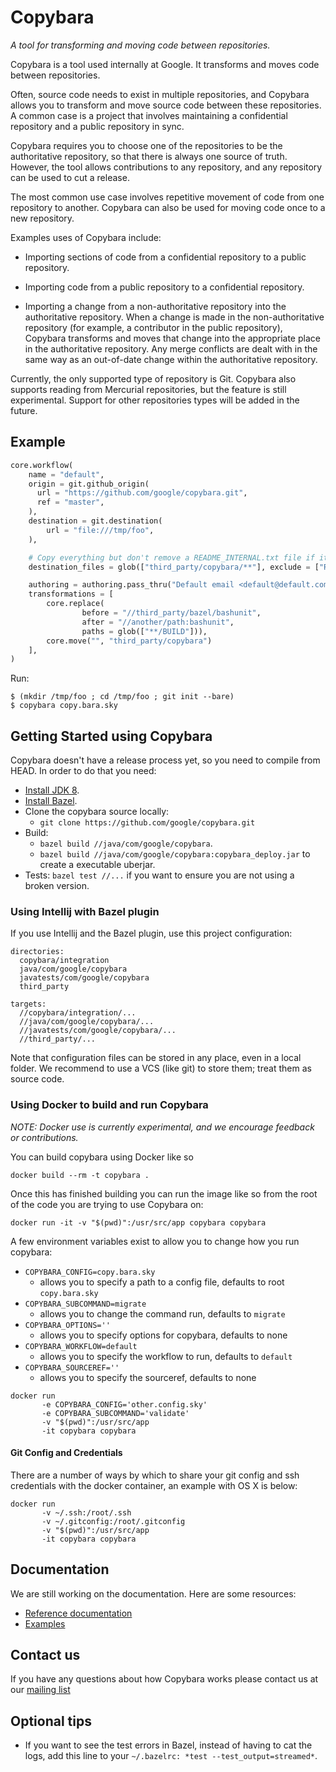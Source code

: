 # Copybara

*A tool for transforming and moving code between repositories.*

Copybara is a tool used internally at Google. It transforms and moves code between repositories.

Often, source code needs to exist in multiple repositories, and Copybara allows you to transform
and move source code between these repositories. A common case is a project that involves
maintaining a confidential repository and a public repository in sync.

Copybara requires you to choose one of the repositories to be the authoritative repository, so that
there is always one source of truth. However, the tool allows contributions to any repository, and
any repository can be used to cut a release.

The most common use case involves repetitive movement of code from one repository to another.
Copybara can also be used for moving code once to a new repository.

Examples uses of Copybara include:

  - Importing sections of code from a confidential repository to a public repository.

  - Importing code from a public repository to a confidential repository.

  - Importing a change from a non-authoritative repository into the authoritative repository. When
    a change is made in the non-authoritative repository (for example, a contributor in the public
    repository), Copybara transforms and moves that change into the appropriate place in the
    authoritative repository. Any merge conflicts are dealt with in the same way as an out-of-date
    change within the authoritative repository.

Currently, the only supported type of repository is Git. Copybara also supports reading from Mercurial repositories, but the feature is still experimental.
Support for other repositories types will be added in the future.

## Example

```python
core.workflow(
    name = "default",
    origin = git.github_origin(
      url = "https://github.com/google/copybara.git",
      ref = "master",
    ),
    destination = git.destination(
        url = "file:///tmp/foo",
    ),

    # Copy everything but don't remove a README_INTERNAL.txt file if it exists.
    destination_files = glob(["third_party/copybara/**"], exclude = ["README_INTERNAL.txt"]),

    authoring = authoring.pass_thru("Default email <default@default.com>"),
    transformations = [
        core.replace(
                before = "//third_party/bazel/bashunit",
                after = "//another/path:bashunit",
                paths = glob(["**/BUILD"])),
        core.move("", "third_party/copybara")
    ],
)
```

Run:

```shell
$ (mkdir /tmp/foo ; cd /tmp/foo ; git init --bare)
$ copybara copy.bara.sky
```

## Getting Started using Copybara

Copybara doesn't have a release process yet, so you need to compile from HEAD. In order to do that
you need:

  * [Install JDK 8](http://www.oracle.com/technetwork/java/javase/downloads/jdk8-downloads-2133151.html).
  * [Install Bazel](https://docs.bazel.build/versions/master/install.html).
  * Clone the copybara source locally: 
      * `git clone https://github.com/google/copybara.git`
  * Build:
      * `bazel build //java/com/google/copybara`.
	  * `bazel build //java/com/google/copybara:copybara_deploy.jar` to create a executable uberjar.
  * Tests: `bazel test //...` if you want to ensure you are not using a broken version.

### Using Intellij with Bazel plugin

If you use Intellij and the Bazel plugin, use this project configuration:

```
directories:
  copybara/integration
  java/com/google/copybara
  javatests/com/google/copybara
  third_party

targets:
  //copybara/integration/...
  //java/com/google/copybara/...
  //javatests/com/google/copybara/...
  //third_party/...
```

Note that configuration files can be stored in any place, even in a local folder. We recommend to
use a VCS (like git) to store them; treat them as source code.

### Using Docker to build and run Copybara

*NOTE: Docker use is currently experimental, and we encourage feedback or contributions.*

You can build copybara using Docker like so

```
docker build --rm -t copybara .
```

Once this has finished building you can run the image like so from the root of the code you are trying to use Copybara on:

```
docker run -it -v "$(pwd)":/usr/src/app copybara copybara

```

A few environment variables exist to allow you to change how you run copybara:
* `COPYBARA_CONFIG=copy.bara.sky`
  * allows you to specify a path to a config file, defaults to root `copy.bara.sky`
* `COPYBARA_SUBCOMMAND=migrate`
  * allows you to change the command run, defaults to `migrate`
* `COPYBARA_OPTIONS=''`
  * allows you to specify options for copybara, defaults to none
* `COPYBARA_WORKFLOW=default`
  * allows you to specify the workflow to run, defaults to `default`
* `COPYBARA_SOURCEREF=''`
  * allows you to specify the sourceref, defaults to none

```
docker run
       -e COPYBARA_CONFIG='other.config.sky'
       -e COPYBARA_SUBCOMMAND='validate'
       -v "$(pwd)":/usr/src/app
       -it copybara copybara
```

#### Git Config and Credentials

There are a number of ways by which to share your git config and ssh credentials with the docker container, an example with OS X is below:

```
docker run
       -v ~/.ssh:/root/.ssh
       -v ~/.gitconfig:/root/.gitconfig
       -v "$(pwd)":/usr/src/app
       -it copybara copybara
```

## Documentation

We are still working on the documentation. Here are some resources:

  * [Reference documentation](docs/reference.md)
  * [Examples](docs/examples.md)
  
## Contact us

If you have any questions about how Copybara works please contact us at our [mailing list](https://groups.google.com/forum/#!forum/copybara-discuss)

## Optional tips

  * If you want to see the test errors in Bazel, instead of having to cat the logs, add this line to your `~/.bazelrc: *test --test_output=streamed*`.


